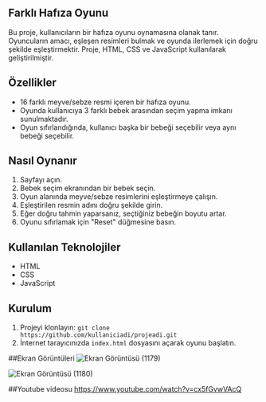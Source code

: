 ## Farklı Hafıza Oyunu

Bu proje, kullanıcıların bir hafıza oyunu oynamasına olanak tanır. Oyuncuların amacı, eşleşen resimleri bulmak ve oyunda ilerlemek için doğru şekilde eşleştirmektir. Proje, HTML, CSS ve JavaScript kullanılarak geliştirilmiştir.

## Özellikler

- 16 farklı meyve/sebze resmi içeren bir hafıza oyunu.
- Oyunda kullanıcıya 3 farklı bebek arasından seçim yapma imkanı sunulmaktadır.
- Oyun sıfırlandığında, kullanıcı başka bir bebeği seçebilir veya aynı bebeği seçebilir.

## Nasıl Oynanır

1. Sayfayı açın.
2. Bebek seçim ekranından bir bebek seçin.
3. Oyun alanında meyve/sebze resimlerini eşleştirmeye çalışın.
4. Eşleştirilen resmin adını doğru şekilde girin.
5. Eğer doğru tahmin yaparsanız, seçtiğiniz bebeğin boyutu artar.
6. Oyunu sıfırlamak için "Reset" düğmesine basın.

## Kullanılan Teknolojiler

- HTML
- CSS
- JavaScript

## Kurulum

1. Projeyi klonlayın: `git clone https://github.com/kullaniciadi/projeadi.git`
2. İnternet tarayıcınızda `index.html` dosyasını açarak oyunu başlatın.

##Ekran Görüntüleri
![Ekran Görüntüsü (1179)](https://github.com/Lamiserors/webodev/assets/154334341/d0450842-1ca9-443a-a474-218b85018730)


![Ekran Görüntüsü (1180)](https://github.com/Lamiserors/webodev/assets/154334341/77928d70-49f1-448b-a024-f41bc9ec15af)


##Youtube videosu
https://www.youtube.com/watch?v=cx5fGvwVAcQ



